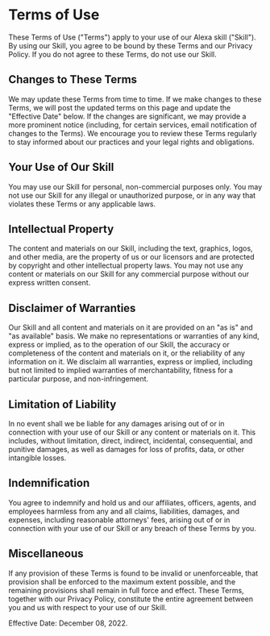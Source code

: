 # Terms of Use

These Terms of Use ("Terms") apply to your use of our Alexa skill ("Skill").
By using our Skill, you agree to be bound by these Terms and our Privacy Policy.
If you do not agree to these Terms, do not use our Skill.

## Changes to These Terms

We may update these Terms from time to time. If we make changes to these Terms, we will post the updated terms on this page and update the "Effective Date" below. If the changes are significant, we may provide a more prominent notice (including, for certain services, email notification of changes to the Terms). We encourage you to review these Terms regularly to stay informed about our practices and your legal rights and obligations.

## Your Use of Our Skill

You may use our Skill for personal, non-commercial purposes only. You may not use our Skill for any illegal or unauthorized purpose, or in any way that violates these Terms or any applicable laws.

## Intellectual Property

The content and materials on our Skill, including the text, graphics, logos, and other media, are the property of us or our licensors and are protected by copyright and other intellectual property laws. You may not use any content or materials on our Skill for any commercial purpose without our express written consent.

## Disclaimer of Warranties

Our Skill and all content and materials on it are provided on an "as is" and "as available" basis. We make no representations or warranties of any kind, express or implied, as to the operation of our Skill, the accuracy or completeness of the content and materials on it, or the reliability of any information on it. We disclaim all warranties, express or implied, including but not limited to implied warranties of merchantability, fitness for a particular purpose, and non-infringement.

## Limitation of Liability

In no event shall we be liable for any damages arising out of or in connection with your use of our Skill or any content or materials on it. This includes, without limitation, direct, indirect, incidental, consequential, and punitive damages, as well as damages for loss of profits, data, or other intangible losses.

## Indemnification

You agree to indemnify and hold us and our affiliates, officers, agents, and employees harmless from any and all claims, liabilities, damages, and expenses, including reasonable attorneys' fees, arising out of or in connection with your use of our Skill or any breach of these Terms by you.

## Miscellaneous

If any provision of these Terms is found to be invalid or unenforceable, that provision shall be enforced to the maximum extent possible, and the remaining provisions shall remain in full force and effect. These Terms, together with our Privacy Policy, constitute the entire agreement between you and us with respect to your use of our Skill.

Effective Date: December 08, 2022.
